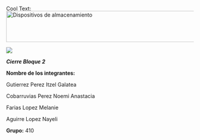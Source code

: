 <a href="http://es.cooltext.com" target="_top"><img src="https://cooltext.com/images/ct_pixel.gif" width="80" height="15" alt="Cool Text: Generador de Logotipos y Gráficos." border="0" /></a> 
<a href="https://es.cooltext.com"><img src="https://images.cooltext.com/5136775.png" width="657" height="84" alt="Dispositivos de almacenamiento" /></a>
<br />


![
](http://partesdelacomputadora.info/wp-content/uploads/2013/07/Dispositivo-de-almacenamiento.jpg)



*****Cierre Bloque 2*****



**Nombre de los integrantes:**





Gutierrez Perez Itzel Galatea




Cobarruvias Perez Noemi Anastacia




Farias Lopez Melanie




Aguirre Lopez Nayeli

**Grupo:** 410
